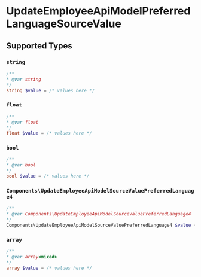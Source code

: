 # UpdateEmployeeApiModelPreferredLanguageSourceValue


## Supported Types

### `string`

```php
/**
* @var string
*/
string $value = /* values here */
```

### `float`

```php
/**
* @var float
*/
float $value = /* values here */
```

### `bool`

```php
/**
* @var bool
*/
bool $value = /* values here */
```

### `Components\UpdateEmployeeApiModelSourceValuePreferredLanguage4`

```php
/**
* @var Components\UpdateEmployeeApiModelSourceValuePreferredLanguage4
*/
Components\UpdateEmployeeApiModelSourceValuePreferredLanguage4 $value = /* values here */
```

### `array`

```php
/**
* @var array<mixed>
*/
array $value = /* values here */
```

